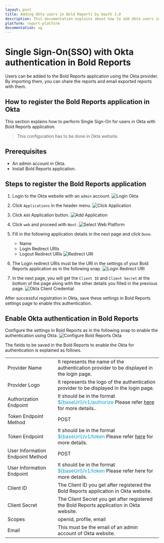 ```yaml
---
layout: post
title: Adding Okta users in Bold Reports by Oauth 2.0
description: This documentation explains about how to add Okta users in Bold Reports using the OAuth 2.0 settings
platform: report-platform
documentation: ug
---
```


# Single Sign-On(SSO) with Okta authentication in Bold Reports

Users can be added to the Bold Reports application using the Okta provider. By importing them, you can share the reports and email exported reports with them.

## How to register the Bold Reports application in Okta

This section explains how to perform Single Sign-On for users in Okta with Bold Reports application.

> This configuration has to be done in Okta website.

## Prerequisites

* An admin account in Okta.
* Install Bold Reports application.

## Steps to register the Bold Reports application

1. Login to the Okta website with an `admin` account.
![Login Okta](/static/assets/on-premise/images/authentication/single-sign-on/oauth/okta/okta-login.png)

2. Click `Applications` in the header menu.
![Click Application](/static/assets/on-premise/images/authentication/single-sign-on/oauth/okta/okta-application.png)

3. Click `Add` Application button.
![Add Application](/static/assets/on-premise/images/authentication/single-sign-on/oauth/okta/okta-add-application.png)

4. Click `web` and proceed with `Next`.
![Select Web Platform](/static/assets/on-premise/images/authentication/single-sign-on/oauth/okta/okta-platform-web.png)

5. Fill in the following application details in the next page and click `Done`.

    * Name
    * Login Redirect URIs
    * Logout Redirect URIs
![Redirect URI](/static/assets/on-premise/images/authentication/single-sign-on/oauth/okta/okta-redirect-uri.png)

6. The Login redirect URIs must be the URI in the settings of your Bold Reports application as in the following snap.
![Login Redirect URI](/static/assets/on-premise/images/authentication/single-sign-on/oauth/okta/login-redirect-uri.png)

7. In the next page, you will get the `Client ID` and `Client Secret` at the bottom of the page along with the other details you filled in the previous page.
![Okta Client Credential](/static/assets/on-premise/images/authentication/single-sign-on/oauth/okta/okta-client-credential.png)

After successful registration in Okta, save these settings in Bold Reports settings page to enable this authentication.

## Enable Okta authentication in Bold Reports

Configure the settings in Bold Reports as in the following snap to enable the authentication using Okta.
![Configure Bold Reports Okta](/static/assets/on-premise/images/authentication/single-sign-on/oauth/okta/configure-boldreport-okta.png)

The fields to be saved in the Bold Reports to enable the Okta for authentication is explained as follows.
<table>
<tr>
    <td>
        Provider Name
    </td>
    <td>
        It represents the name of the authentication provider to be displayed in the login page.
    </td>
</tr>
<tr>
    <td>
        Provider Logo
    </td>
    <td>
        It represents the logo of the authentication provider to be displayed in the login page.
    </td>
</tr>
<tr>
    <td>
        Authorization Endpoint
    </td>
    <td>
        It should be in the format <span style="color:#0c9dd1">${baseUrl}/v1/authorize</span> Please refer <a href="https://developer.okta.com/docs/reference/api/oidc/#authorize">here</a> for more details..
    </td>
</tr>
    <tr>
    <td>
        Token Endpoint Method
    </td>
    <td>
        POST
    </td>
</tr>
</tr>
    <tr>
    <td>
        Token Endpoint
    </td>
    <td>
        It should be in the format <span style="color:#0c9dd1">${baseUrl}/v1/token</span> Please refer <a href="https://developer.okta.com/docs/reference/api/oidc/#token">here</a> for more details.
    </td>
</tr>
</tr>
    <tr>
    <td>
        User Information Endpoint Method
    </td>
    <td>
        POST
    </td>
</tr>
</tr>
    <tr>
    <td>
        User Information Endpoint
    </td>
    <td>
        It should be in the format <span style="color:#0c9dd1">${baseUrl}/v1/token</span> Please refer <span href="https://developer.okta.com/docs/reference/api/oidc/#userinfo">here for more details.
    </td>
</tr>
</tr>
    <tr>
    <td>
        Client ID
    </td>
    <td>
        The Client ID you get after registered the Bold Reports application in Okta website.
    </td>
</tr>
</tr>
    <tr>
    <td>
        Client Secret
    </td>
    <td>
        The Client Secret you get after registered the Bold Reports application in Okta website.
    </td>
</tr>
</tr>
    <tr>
    <td>
        Scopes
    </td>
    <td>
        openid, profile, email
    </td>
</tr>
</tr>
    <tr>
    <td>
        Email
    </td>
    <td>
        This must be the email of an admin account of Okta website.
    </td>
</tr>
</table>